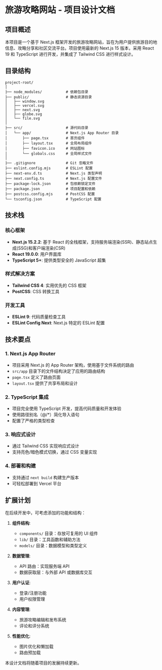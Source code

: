 # 旅游攻略网站 - 项目设计文档

## 项目概述

本项目是一个基于 Next.js 框架开发的旅游攻略网站，旨在为用户提供旅游目的地信息、攻略分享和社区交流平台。项目使用最新的 Next.js 15 版本，采用 React 19 和 TypeScript 进行开发，并集成了 Tailwind CSS 进行样式设计。

## 目录结构

```
project-root/
│
├── node_modules/           # 依赖包目录
├── public/                 # 静态资源目录
│   ├── window.svg
│   ├── vercel.svg
│   ├── next.svg
│   ├── globe.svg
│   └── file.svg
│
├── src/                    # 源代码目录
│   └── app/                # Next.js App Router 目录
│       ├── page.tsx        # 首页组件
│       ├── layout.tsx      # 全局布局组件
│       ├── favicon.ico     # 网站图标
│       └── globals.css     # 全局样式文件
│
├── .gitignore              # Git 忽略文件
├── eslint.config.mjs       # ESLint 配置
├── next-env.d.ts           # Next.js 类型声明
├── next.config.ts          # Next.js 配置文件
├── package-lock.json       # 包依赖锁定文件
├── package.json            # 项目配置和依赖
├── postcss.config.mjs      # PostCSS 配置
└── tsconfig.json           # TypeScript 配置
```

## 技术栈

### 核心框架
- **Next.js 15.2.2**: 基于 React 的全栈框架，支持服务端渲染(SSR)、静态站点生成(SSG)和客户端渲染(CSR)
- **React 19.0.0**: 用户界面库
- **TypeScript 5+**: 提供类型安全的 JavaScript 超集

### 样式解决方案
- **Tailwind CSS 4**: 实用优先的 CSS 框架
- **PostCSS**: CSS 转换工具

### 开发工具
- **ESLint 9**: 代码质量检查工具
- **ESLint Config Next**: Next.js 特定的 ESLint 配置

## 技术要点

### 1. Next.js App Router
- 项目采用 Next.js 的 App Router 架构，使用基于文件系统的路由
- `src/app` 目录下的文件结构决定了应用的路由结构
- `page.tsx` 定义了路由页面
- `layout.tsx` 提供了共享布局和设计

### 2. TypeScript 集成
- 项目完全使用 TypeScript 开发，提高代码质量和开发体验
- 使用路径别名（@/*）简化导入语句
- 配置了严格的类型检查

### 3. 响应式设计
- 通过 Tailwind CSS 实现响应式设计
- 支持亮色/暗色模式切换，通过 CSS 变量实现

### 4. 部署和构建
- 支持通过 `next build` 构建生产版本
- 可轻松部署到 Vercel 平台

## 扩展计划

在后续开发中，可考虑添加的功能和结构：

1. **组件结构**:
   - `components/` 目录：存放可复用的 UI 组件
   - `lib/` 目录：工具函数和辅助方法
   - `models/` 目录：数据模型和类型定义

2. **数据管理**:
   - API 路由：实现服务端 API
   - 数据获取层：与外部 API 或数据库交互

3. **用户认证**:
   - 登录/注册功能
   - 用户权限管理

4. **内容管理**:
   - 旅游攻略编辑和发布系统
   - 评论和评分系统

5. **性能优化**:
   - 图片优化和懒加载
   - 路由预加载

本设计文档将随着项目的发展持续更新。 